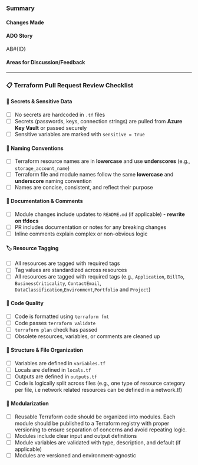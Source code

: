 <!--
Please include the ticket number in the title of your PR in the format AB#{ID} (example: AB#125)
For more details about GitHub PR linking to Azure Boards, see:
<https://learn.microsoft.com/en-us/azure/devops/boards/github/link-to-from-github?view=azure-devops#use-ab-to-link-from-github-to-azure-boards-work-items>
-->
### Summary
<!-- Quickly describe your changes and purpose of this Pull Request -->

#### Changes Made
<!-- Bullet point list of changes made in this Pull Request -->

#### ADO Story
<!-- Replace {ID} with your ticket number. It will automatically be converted into a hyperlink -->
AB#{ID}

#### Areas for Discussion/Feedback
<!-- Optional - List any parts of this PR that you would like discussion/feedback on -->

---

### 📋 Terraform Pull Request Review Checklist
<!--
Acknowledge each point by placing an 'x' in the brackets (e.g., [x])
If a section is not not application, please state as such
-->

#### 🔐 Secrets & Sensitive Data

- [ ] No secrets are hardcoded in `.tf` files
- [ ] Secrets (passwords, keys, connection strings) are pulled from **Azure Key Vault** or passed securely
- [ ] Sensitive variables are marked with `sensitive = true`

#### 📛 Naming Conventions

- [ ] Terraform resource names are in **lowercase** and use **underscores** (e.g., `storage_account_name`)
- [ ] Terraform file and module names follow the same **lowercase** and **underscore** naming convention
- [ ] Names are concise, consistent, and reflect their purpose

#### 📄 Documentation & Comments

- [ ] Module changes include updates to `README.md` (if applicable) - **rewrite on tfdocs**
- [ ] PR includes documentation or notes for any breaking changes
- [ ] Inline comments explain complex or non-obvious logic

#### 🏷 Resource Tagging

- [ ] All resources are tagged with required tags
- [ ] Tag values are standardized across resources
- [ ] All resources are tagged with required tags (e.g., `Application`, `BillTo`, `BusinessCriticality`, `ContactEmail`, `DataClassification`,`Environment`,`Portfolio` and `Project`)

#### 📐 Code Quality

- [ ] Code is formatted using `terraform fmt`
- [ ] Code passes `terraform validate`
- [ ] `terraform plan` check has passed
- [ ] Obsolete resources, variables, or comments are cleaned up

#### 📁 Structure & File Organization

- [ ] Variables are defined in `variables.tf`
- [ ] Locals are defined in `locals.tf`
- [ ] Outputs are defined in `outputs.tf`
- [ ] Code is logically split across files (e.g., one type of resource category per file, i.e network related resources can be defined in a network.tf)

#### 🧱 Modularization

- [ ] Reusable Terraform code should be organized into modules. Each module should be published to a Terraform registry with proper versioning to ensure separation of concerns and avoid repeating logic.
- [ ] Modules include clear input and output definitions
- [ ] Module variables are validated with type, description, and default (if applicable)
- [ ] Modules are versioned and environment-agnostic

